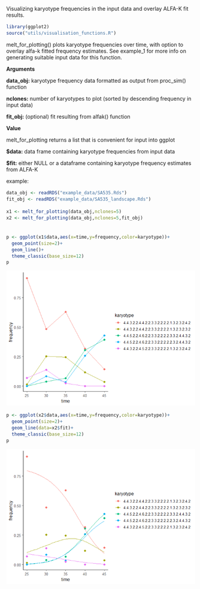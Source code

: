 Visualizing karyotype frequencies in the input data and overlay ALFA-K
fit results.

``` r
library(ggplot2)
source("utils/visualisation_functions.R")
```

melt_for_plotting() plots karyotype frequencies over time, with option
to overlay alfa-k fitted frequency estimates. See example_1 for more
info on generating suitable input data for this function.

**Arguments**

**data_obj:** karyotype frequency data formatted as output from
proc_sim() function

**nclones:** number of karyotypes to plot (sorted by descending
frequency in input data)

**fit_obj:** (optional) fit resulting from alfak() function

**Value**

melt_for_plotting returns a list that is convenient for input into
ggplot

**$data:** data frame containing karyotype frequencies from input data

**$fit:** either NULL or a dataframe containing karyotype frequency
estimates from ALFA-K

example:

``` r
data_obj <- readRDS("example_data/SA535.Rds")
fit_obj <- readRDS("example_data/SA535_landscape.Rds")

x1 <- melt_for_plotting(data_obj,nclones=5)
x2 <- melt_for_plotting(data_obj,nclones=5,fit_obj)


p <- ggplot(x1$data,aes(x=time,y=frequency,color=karyotype))+
  geom_point(size=2)+
  geom_line()+
  theme_classic(base_size=12)
p
```

![](README_files/figure-markdown_github/unnamed-chunk-2-1.png)

``` r
p <- ggplot(x2$data,aes(x=time,y=frequency,color=karyotype))+
  geom_point(size=2)+
  geom_line(data=x2$fit)+
  theme_classic(base_size=12)
p
```

![](README_files/figure-markdown_github/unnamed-chunk-2-2.png)
